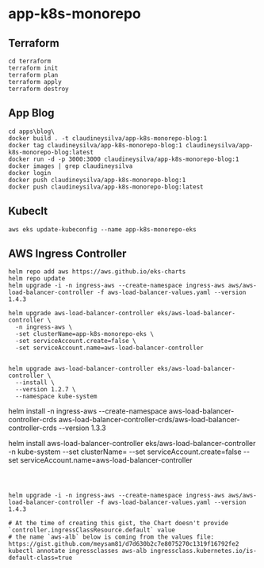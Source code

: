 # app-k8s-monorepo

## Terraform

```shell
cd terraform
terraform init
terraform plan
terraform apply
terraform destroy
```

## App Blog

```shell
cd apps\blog\
docker build . -t claudineysilva/app-k8s-monorepo-blog:1
docker tag claudineysilva/app-k8s-monorepo-blog:1 claudineysilva/app-k8s-monorepo-blog:latest
docker run -d -p 3000:3000 claudineysilva/app-k8s-monorepo-blog:1
docker images | grep claudineysilva
docker login
docker push claudineysilva/app-k8s-monorepo-blog:1
docker push claudineysilva/app-k8s-monorepo-blog:latest
```

## Kubeclt

```
aws eks update-kubeconfig --name app-k8s-monorepo-eks
```

## AWS Ingress Controller

```
helm repo add aws https://aws.github.io/eks-charts
helm repo update
helm upgrade -i -n ingress-aws --create-namespace ingress-aws aws/aws-load-balancer-controller -f aws-load-balancer-values.yaml --version 1.4.3

helm upgrade aws-load-balancer-controller eks/aws-load-balancer-controller \
  -n ingress-aws \
  -set clusterName=app-k8s-monorepo-eks \
  -set serviceAccount.create=false \
  -set serviceAccount.name=aws-load-balancer-controller


helm upgrade aws-load-balancer-controller eks/aws-load-balancer-controller \
  --install \
  --version 1.2.7 \
  --namespace kube-system
```




helm install -n ingress-aws --create-namespace aws-load-balancer-controller-crds aws-load-balancer-controller-crds/aws-load-balancer-controller-crds --version 1.3.3



helm install aws-load-balancer-controller eks/aws-load-balancer-controller -n kube-system --set clusterName=<your-cluster-name> --set serviceAccount.create=false --set serviceAccount.name=aws-load-balancer-controller

```



helm upgrade -i -n ingress-aws --create-namespace ingress-aws aws/aws-load-balancer-controller -f aws-load-balancer-values.yaml --version 1.4.3

# At the time of creating this gist, the Chart doesn't provide `controller.ingressClassResource.default` value
# the name `aws-alb` below is coming from the values file: https://gist.github.com/meysam81/d7d630b2c7e8075270c1319f16792fe2
kubectl annotate ingressclasses aws-alb ingressclass.kubernetes.io/is-default-class=true
